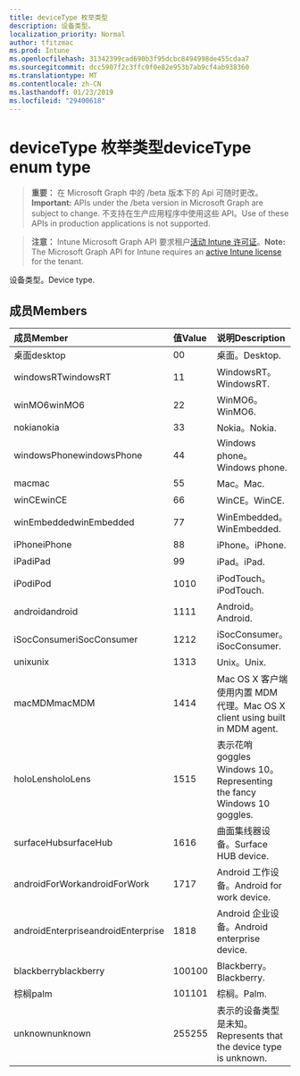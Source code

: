 ```yaml
---
title: deviceType 枚举类型
description: 设备类型。
localization_priority: Normal
author: tfitzmac
ms.prod: Intune
ms.openlocfilehash: 31342399cad690b3f95dcbc8494998de455cdaa7
ms.sourcegitcommit: dcc5907f2c3ffc0f0e82e953b7ab9cf4ab938360
ms.translationtype: MT
ms.contentlocale: zh-CN
ms.lasthandoff: 01/23/2019
ms.locfileid: "29400618"
---
```

# <a name="devicetype-enum-type"></a><span data-ttu-id="b1373-103">deviceType 枚举类型</span><span class="sxs-lookup"><span data-stu-id="b1373-103">deviceType enum type</span></span>

> <span data-ttu-id="b1373-104">**重要：** 在 Microsoft Graph 中的 /beta 版本下的 Api 可随时更改。</span><span class="sxs-lookup"><span data-stu-id="b1373-104">**Important:** APIs under the /beta version in Microsoft Graph are subject to change.</span></span> <span data-ttu-id="b1373-105">不支持在生产应用程序中使用这些 API。</span><span class="sxs-lookup"><span data-stu-id="b1373-105">Use of these APIs in production applications is not supported.</span></span>

> <span data-ttu-id="b1373-106">**注意：** Intune Microsoft Graph API 要求租户[活动 Intune 许可证](https://go.microsoft.com/fwlink/?linkid=839381)。</span><span class="sxs-lookup"><span data-stu-id="b1373-106">**Note:** The Microsoft Graph API for Intune requires an [active Intune license](https://go.microsoft.com/fwlink/?linkid=839381) for the tenant.</span></span>

<span data-ttu-id="b1373-107">设备类型。</span><span class="sxs-lookup"><span data-stu-id="b1373-107">Device type.</span></span>

## <a name="members"></a><span data-ttu-id="b1373-108">成员</span><span class="sxs-lookup"><span data-stu-id="b1373-108">Members</span></span>
|<span data-ttu-id="b1373-109">成员</span><span class="sxs-lookup"><span data-stu-id="b1373-109">Member</span></span>|<span data-ttu-id="b1373-110">值</span><span class="sxs-lookup"><span data-stu-id="b1373-110">Value</span></span>|<span data-ttu-id="b1373-111">说明</span><span class="sxs-lookup"><span data-stu-id="b1373-111">Description</span></span>|
|:---|:---|:---|
|<span data-ttu-id="b1373-112">桌面</span><span class="sxs-lookup"><span data-stu-id="b1373-112">desktop</span></span>|<span data-ttu-id="b1373-113">0</span><span class="sxs-lookup"><span data-stu-id="b1373-113">0</span></span>|<span data-ttu-id="b1373-114">桌面。</span><span class="sxs-lookup"><span data-stu-id="b1373-114">Desktop.</span></span>|
|<span data-ttu-id="b1373-115">windowsRT</span><span class="sxs-lookup"><span data-stu-id="b1373-115">windowsRT</span></span>|<span data-ttu-id="b1373-116">1</span><span class="sxs-lookup"><span data-stu-id="b1373-116">1</span></span>|<span data-ttu-id="b1373-117">WindowsRT。</span><span class="sxs-lookup"><span data-stu-id="b1373-117">WindowsRT.</span></span>|
|<span data-ttu-id="b1373-118">winMO6</span><span class="sxs-lookup"><span data-stu-id="b1373-118">winMO6</span></span>|<span data-ttu-id="b1373-119">2</span><span class="sxs-lookup"><span data-stu-id="b1373-119">2</span></span>|<span data-ttu-id="b1373-120">WinMO6。</span><span class="sxs-lookup"><span data-stu-id="b1373-120">WinMO6.</span></span>|
|<span data-ttu-id="b1373-121">nokia</span><span class="sxs-lookup"><span data-stu-id="b1373-121">nokia</span></span>|<span data-ttu-id="b1373-122">3</span><span class="sxs-lookup"><span data-stu-id="b1373-122">3</span></span>|<span data-ttu-id="b1373-123">Nokia。</span><span class="sxs-lookup"><span data-stu-id="b1373-123">Nokia.</span></span>|
|<span data-ttu-id="b1373-124">windowsPhone</span><span class="sxs-lookup"><span data-stu-id="b1373-124">windowsPhone</span></span>|<span data-ttu-id="b1373-125">4</span><span class="sxs-lookup"><span data-stu-id="b1373-125">4</span></span>|<span data-ttu-id="b1373-126">Windows phone。</span><span class="sxs-lookup"><span data-stu-id="b1373-126">Windows phone.</span></span>|
|<span data-ttu-id="b1373-127">mac</span><span class="sxs-lookup"><span data-stu-id="b1373-127">mac</span></span>|<span data-ttu-id="b1373-128">5</span><span class="sxs-lookup"><span data-stu-id="b1373-128">5</span></span>|<span data-ttu-id="b1373-129">Mac。</span><span class="sxs-lookup"><span data-stu-id="b1373-129">Mac.</span></span>|
|<span data-ttu-id="b1373-130">winCE</span><span class="sxs-lookup"><span data-stu-id="b1373-130">winCE</span></span>|<span data-ttu-id="b1373-131">6</span><span class="sxs-lookup"><span data-stu-id="b1373-131">6</span></span>|<span data-ttu-id="b1373-132">WinCE。</span><span class="sxs-lookup"><span data-stu-id="b1373-132">WinCE.</span></span>|
|<span data-ttu-id="b1373-133">winEmbedded</span><span class="sxs-lookup"><span data-stu-id="b1373-133">winEmbedded</span></span>|<span data-ttu-id="b1373-134">7</span><span class="sxs-lookup"><span data-stu-id="b1373-134">7</span></span>|<span data-ttu-id="b1373-135">WinEmbedded。</span><span class="sxs-lookup"><span data-stu-id="b1373-135">WinEmbedded.</span></span>|
|<span data-ttu-id="b1373-136">iPhone</span><span class="sxs-lookup"><span data-stu-id="b1373-136">iPhone</span></span>|<span data-ttu-id="b1373-137">8</span><span class="sxs-lookup"><span data-stu-id="b1373-137">8</span></span>|<span data-ttu-id="b1373-138">iPhone。</span><span class="sxs-lookup"><span data-stu-id="b1373-138">iPhone.</span></span>|
|<span data-ttu-id="b1373-139">iPad</span><span class="sxs-lookup"><span data-stu-id="b1373-139">iPad</span></span>|<span data-ttu-id="b1373-140">9</span><span class="sxs-lookup"><span data-stu-id="b1373-140">9</span></span>|<span data-ttu-id="b1373-141">iPad。</span><span class="sxs-lookup"><span data-stu-id="b1373-141">iPad.</span></span>|
|<span data-ttu-id="b1373-142">iPod</span><span class="sxs-lookup"><span data-stu-id="b1373-142">iPod</span></span>|<span data-ttu-id="b1373-143">10</span><span class="sxs-lookup"><span data-stu-id="b1373-143">10</span></span>|<span data-ttu-id="b1373-144">iPodTouch。</span><span class="sxs-lookup"><span data-stu-id="b1373-144">iPodTouch.</span></span>|
|<span data-ttu-id="b1373-145">android</span><span class="sxs-lookup"><span data-stu-id="b1373-145">android</span></span>|<span data-ttu-id="b1373-146">11</span><span class="sxs-lookup"><span data-stu-id="b1373-146">11</span></span>|<span data-ttu-id="b1373-147">Android。</span><span class="sxs-lookup"><span data-stu-id="b1373-147">Android.</span></span>|
|<span data-ttu-id="b1373-148">iSocConsumer</span><span class="sxs-lookup"><span data-stu-id="b1373-148">iSocConsumer</span></span>|<span data-ttu-id="b1373-149">12</span><span class="sxs-lookup"><span data-stu-id="b1373-149">12</span></span>|<span data-ttu-id="b1373-150">iSocConsumer。</span><span class="sxs-lookup"><span data-stu-id="b1373-150">iSocConsumer.</span></span>|
|<span data-ttu-id="b1373-151">unix</span><span class="sxs-lookup"><span data-stu-id="b1373-151">unix</span></span>|<span data-ttu-id="b1373-152">13</span><span class="sxs-lookup"><span data-stu-id="b1373-152">13</span></span>|<span data-ttu-id="b1373-153">Unix。</span><span class="sxs-lookup"><span data-stu-id="b1373-153">Unix.</span></span>|
|<span data-ttu-id="b1373-154">macMDM</span><span class="sxs-lookup"><span data-stu-id="b1373-154">macMDM</span></span>|<span data-ttu-id="b1373-155">14</span><span class="sxs-lookup"><span data-stu-id="b1373-155">14</span></span>|<span data-ttu-id="b1373-156">Mac OS X 客户端使用内置 MDM 代理。</span><span class="sxs-lookup"><span data-stu-id="b1373-156">Mac OS X client using built in MDM agent.</span></span>|
|<span data-ttu-id="b1373-157">holoLens</span><span class="sxs-lookup"><span data-stu-id="b1373-157">holoLens</span></span>|<span data-ttu-id="b1373-158">15</span><span class="sxs-lookup"><span data-stu-id="b1373-158">15</span></span>|<span data-ttu-id="b1373-159">表示花哨 goggles Windows 10。</span><span class="sxs-lookup"><span data-stu-id="b1373-159">Representing the fancy Windows 10 goggles.</span></span>|
|<span data-ttu-id="b1373-160">surfaceHub</span><span class="sxs-lookup"><span data-stu-id="b1373-160">surfaceHub</span></span>|<span data-ttu-id="b1373-161">16</span><span class="sxs-lookup"><span data-stu-id="b1373-161">16</span></span>|<span data-ttu-id="b1373-162">曲面集线器设备。</span><span class="sxs-lookup"><span data-stu-id="b1373-162">Surface HUB device.</span></span>|
|<span data-ttu-id="b1373-163">androidForWork</span><span class="sxs-lookup"><span data-stu-id="b1373-163">androidForWork</span></span>|<span data-ttu-id="b1373-164">17</span><span class="sxs-lookup"><span data-stu-id="b1373-164">17</span></span>|<span data-ttu-id="b1373-165">Android 工作设备。</span><span class="sxs-lookup"><span data-stu-id="b1373-165">Android for work device.</span></span>|
|<span data-ttu-id="b1373-166">androidEnterprise</span><span class="sxs-lookup"><span data-stu-id="b1373-166">androidEnterprise</span></span>|<span data-ttu-id="b1373-167">18</span><span class="sxs-lookup"><span data-stu-id="b1373-167">18</span></span>|<span data-ttu-id="b1373-168">Android 企业设备。</span><span class="sxs-lookup"><span data-stu-id="b1373-168">Android enterprise device.</span></span>|
|<span data-ttu-id="b1373-169">blackberry</span><span class="sxs-lookup"><span data-stu-id="b1373-169">blackberry</span></span>|<span data-ttu-id="b1373-170">100</span><span class="sxs-lookup"><span data-stu-id="b1373-170">100</span></span>|<span data-ttu-id="b1373-171">Blackberry。</span><span class="sxs-lookup"><span data-stu-id="b1373-171">Blackberry.</span></span>|
|<span data-ttu-id="b1373-172">棕榈</span><span class="sxs-lookup"><span data-stu-id="b1373-172">palm</span></span>|<span data-ttu-id="b1373-173">101</span><span class="sxs-lookup"><span data-stu-id="b1373-173">101</span></span>|<span data-ttu-id="b1373-174">棕榈。</span><span class="sxs-lookup"><span data-stu-id="b1373-174">Palm.</span></span>|
|<span data-ttu-id="b1373-175">unknown</span><span class="sxs-lookup"><span data-stu-id="b1373-175">unknown</span></span>|<span data-ttu-id="b1373-176">255</span><span class="sxs-lookup"><span data-stu-id="b1373-176">255</span></span>|<span data-ttu-id="b1373-177">表示的设备类型是未知。</span><span class="sxs-lookup"><span data-stu-id="b1373-177">Represents that the device type is unknown.</span></span>|




